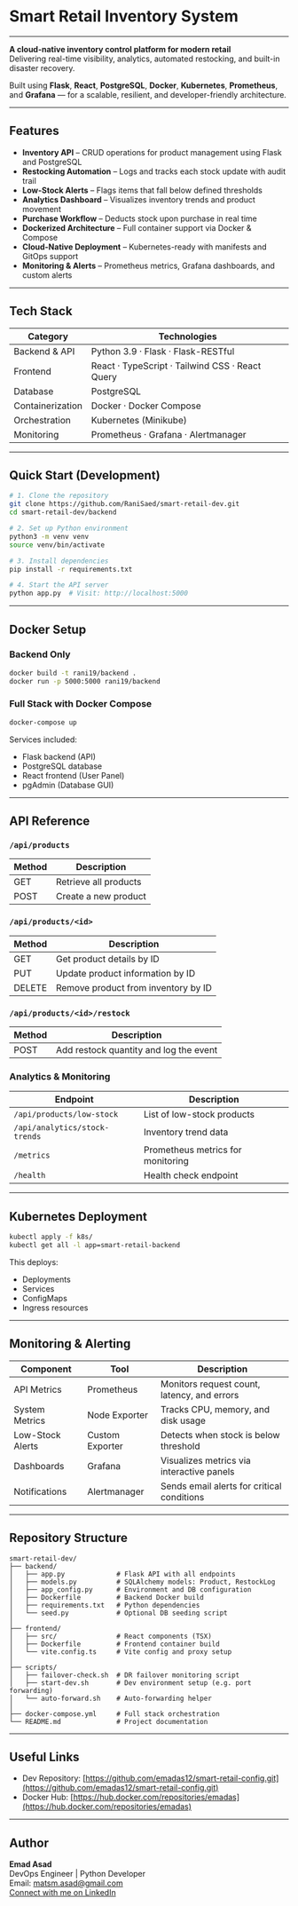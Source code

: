 # Smart Retail Inventory System

---

**A cloud-native inventory control platform for modern retail**  
Delivering real-time visibility, analytics, automated restocking, and built-in disaster recovery.

Built using **Flask**, **React**, **PostgreSQL**, **Docker**, **Kubernetes**, **Prometheus**, and **Grafana** — for a scalable, resilient, and developer-friendly architecture.

---

## Features

- **Inventory API** – CRUD operations for product management using Flask and PostgreSQL  
- **Restocking Automation** – Logs and tracks each stock update with audit trail  
- **Low-Stock Alerts** – Flags items that fall below defined thresholds  
- **Analytics Dashboard** – Visualizes inventory trends and product movement  
- **Purchase Workflow** – Deducts stock upon purchase in real time  
- **Dockerized Architecture** – Full container support via Docker & Compose  
- **Cloud-Native Deployment** – Kubernetes-ready with manifests and GitOps support  
- **Monitoring & Alerts** – Prometheus metrics, Grafana dashboards, and custom alerts

---

## Tech Stack

| Category           | Technologies                                             |
|--------------------|----------------------------------------------------------|
| Backend & API      | Python 3.9 · Flask · Flask-RESTful                       |
| Frontend           | React · TypeScript · Tailwind CSS · React Query          |
| Database           | PostgreSQL                                               |
| Containerization   | Docker · Docker Compose                                  |
| Orchestration      | Kubernetes (Minikube)                                    |
| Monitoring         | Prometheus · Grafana · Alertmanager                      |

---

## Quick Start (Development)

```bash
# 1. Clone the repository
git clone https://github.com/RaniSaed/smart-retail-dev.git
cd smart-retail-dev/backend

# 2. Set up Python environment
python3 -m venv venv
source venv/bin/activate

# 3. Install dependencies
pip install -r requirements.txt

# 4. Start the API server
python app.py  # Visit: http://localhost:5000
```

---

## Docker Setup

### Backend Only

```bash
docker build -t rani19/backend .
docker run -p 5000:5000 rani19/backend
```

### Full Stack with Docker Compose

```bash
docker-compose up
```

Services included:
- Flask backend (API)
- PostgreSQL database
- React frontend (User Panel)
- pgAdmin (Database GUI)

---

## API Reference

### `/api/products`

| Method | Description                       |
|--------|-----------------------------------|
| GET    | Retrieve all products             |
| POST   | Create a new product              |

### `/api/products/<id>`

| Method | Description                          |
|--------|--------------------------------------|
| GET    | Get product details by ID            |
| PUT    | Update product information by ID     |
| DELETE | Remove product from inventory by ID  |

### `/api/products/<id>/restock`

| Method | Description                                |
|--------|--------------------------------------------|
| POST   | Add restock quantity and log the event     |

### Analytics & Monitoring

| Endpoint                      | Description                               |
|-------------------------------|-------------------------------------------|
| `/api/products/low-stock`     | List of low-stock products                |
| `/api/analytics/stock-trends` | Inventory trend data                      |
| `/metrics`                    | Prometheus metrics for monitoring         |
| `/health`                     | Health check endpoint                     |

---

## Kubernetes Deployment

```bash
kubectl apply -f k8s/
kubectl get all -l app=smart-retail-backend
```

This deploys:
- Deployments
- Services
- ConfigMaps
- Ingress resources

---

## Monitoring & Alerting

| Component         | Tool            | Description                                     |
|-------------------|------------------|-------------------------------------------------|
| API Metrics       | Prometheus       | Monitors request count, latency, and errors     |
| System Metrics    | Node Exporter    | Tracks CPU, memory, and disk usage              |
| Low-Stock Alerts  | Custom Exporter  | Detects when stock is below threshold           |
| Dashboards        | Grafana          | Visualizes metrics via interactive panels       |
| Notifications     | Alertmanager     | Sends email alerts for critical conditions      |

---

## Repository Structure

```
smart-retail-dev/
├── backend/
│   ├── app.py             # Flask API with all endpoints
│   ├── models.py          # SQLAlchemy models: Product, RestockLog
│   ├── app_config.py      # Environment and DB configuration
│   ├── Dockerfile         # Backend Docker build
│   ├── requirements.txt   # Python dependencies
│   └── seed.py            # Optional DB seeding script
│
├── frontend/
│   ├── src/               # React components (TSX)
│   ├── Dockerfile         # Frontend container build
│   └── vite.config.ts     # Vite config and proxy setup
│
├── scripts/
│   ├── failover-check.sh  # DR failover monitoring script
│   ├── start-dev.sh       # Dev environment setup (e.g. port forwarding)
│   └── auto-forward.sh    # Auto-forwarding helper
│
├── docker-compose.yml     # Full stack orchestration
└── README.md              # Project documentation
```

---

## Useful Links

- Dev Repository: [https://github.com/emadas12/smart-retail-config.git](https://github.com/emadas12/smart-retail-config.git)  
- Docker Hub: [https://hub.docker.com/repositories/emadas](https://hub.docker.com/repositories/emadas)

---

## Author

**Emad Asad**  
DevOps Engineer | Python Developer   
Email: [matsm.asad@gmail.com](mailto:matsm.asad@gmail.com)  
[Connect with me on LinkedIn](https://www.linkedin.com/in/emad-asad-7a3271227)

